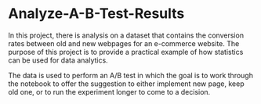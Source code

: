 # Analyze-A-B-Test-Results

In this project, there is analysis on a dataset that contains the conversion rates between old and new webpages for an e-commerce website. The purpose of this project is to provide a practical example of how statistics can be used for data analytics. 

The data is used to perform an A/B test in which the goal is to work through the notebook to offer the suggestion to either implement new page, keep old one, or to run the experiment longer to come to a decision. 
